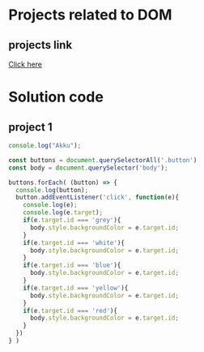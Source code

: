 # Projects related to DOM

## projects link
[Click here](\https://stackblitz.com/edit/vitejs-vite-amtvez?file=index.html)

# Solution code

## project 1

```javascript
console.log("Akku");

const buttons = document.querySelectorAll('.button')
const body = document.querySelector('body');

buttons.forEach( (button) => {
  console.log(button);
  button.addEventListener('click', function(e){
    console.log(e);
    console.log(e.target);
    if(e.target.id === 'grey'){
      body.style.backgroundColor = e.target.id;
    }
    if(e.target.id === 'white'){
      body.style.backgroundColor = e.target.id;
    }
    if(e.target.id === 'blue'){
      body.style.backgroundColor = e.target.id;
    }
    if(e.target.id === 'yellow'){
      body.style.backgroundColor = e.target.id;
    }
    if(e.target.id === 'red'){
      body.style.backgroundColor = e.target.id;
    }
  })
} )


```
